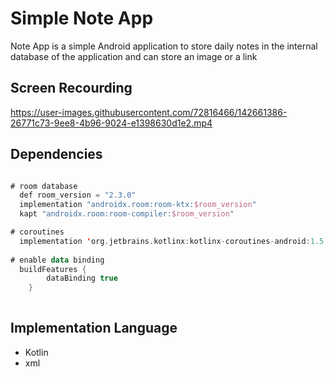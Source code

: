 # Simple Note App

Note App is a simple Android application to store daily notes in the internal database of the application and can store an image or a link
## Screen Recourding


https://user-images.githubusercontent.com/72816466/142661386-26771c73-9ee8-4b96-9024-e1398630d1e2.mp4




## Dependencies

```kotlin

# room database
  def room_version = "2.3.0"
  implementation "androidx.room:room-ktx:$room_version"
  kapt "androidx.room:room-compiler:$room_version"

# coroutines
  implementation 'org.jetbrains.kotlinx:kotlinx-coroutines-android:1.5.0'
  
# enable data binding
  buildFeatures {
        dataBinding true
    }
    
  ```
## Implementation Language
- Kotlin
- xml
